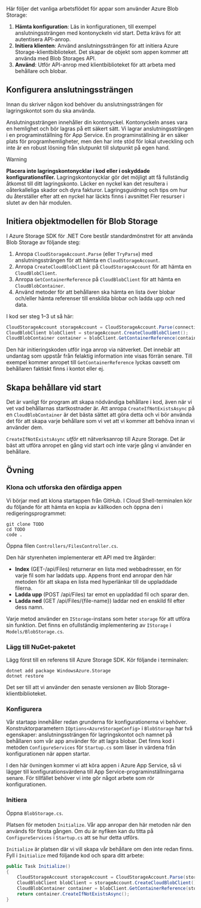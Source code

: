 Här följer det vanliga arbetsflödet för appar som använder Azure Blob Storage:

1. **Hämta konfiguration**: Läs in konfigurationen, till exempel anslutningssträngen med kontonyckeln vid start. Detta krävs för att autentisera API-anrop.
1. **Initiera klienten**: Använd anslutningssträngen för att initiera Azure Storage-klientbiblioteket. Det skapar de objekt som appen kommer att använda med Blob Storages API.
1. **Använd**: Utför API-anrop med klientbiblioteket för att arbeta med behållare och blobar.

## <a name="configure-your-connection-string"></a>Konfigurera anslutningssträngen

Innan du skriver någon kod behöver du anslutningssträngen för lagringskontot som du ska använda. 

Anslutningssträngen innehåller din kontonyckel. Kontonyckeln anses vara en hemlighet och bör lagras på ett säkert sätt. Vi lagrar anslutningssträngen i en programinställning för App Service. En programinställning är en säker plats för programhemligheter, men den har inte stöd för lokal utveckling och inte är en robust lösning från slutpunkt till slutpunkt på egen hand.

> [!WARNING]
> **Placera inte lagringskontonycklar i kod eller i oskyddade konfigurationsfiler.** Lagringskontonycklar gör det möjligt att få fullständig åtkomst till ditt lagringskonto. Läcker en nyckel kan det resultera i oåterkalleliga skador och dyra fakturor. Lagringsguidning och tips om hur du återställer efter att en nyckel har läckts finns i avsnittet Fler resurser i slutet av den här modulen.

## <a name="initialize-the-blob-storage-object-model"></a>Initiera objektmodellen för Blob Storage

I Azure Storage SDK för .NET Core består standardmönstret för att använda Blob Storage av följande steg:

1. Anropa `CloudStorageAccount.Parse` (eller `TryParse`) med anslutningssträngen för att hämta en `CloudStorageAccount`.
1. Anropa `CreateCloudBlobClient` på `CloudStorageAccount` för att hämta en `CloudBlobClient`.
1. Anropa `GetContainerReference` på `CloudBlobClient` för att hämta en `CloudBlobContainer`.
1. Använd metoder för att behållaren ska hämta en lista över blobar och/eller hämta referenser till enskilda blobar och ladda upp och ned data.

I kod ser steg 1&ndash;3 ut så här:

```csharp
CloudStorageAccount storageAccount = CloudStorageAccount.Parse(connectionString); // or TryParse()
CloudBlobClient blobClient = storageAccount.CreateCloudBlobClient();
CloudBlobContainer container = blobClient.GetContainerReference(containerName);
```

Den här initieringskoden utför inga anrop via nätverket. Det innebär att undantag som uppstår från felaktig information inte visas förrän senare. Till exempel kommer anropet till `GetContainerReference` lyckas oavsett om behållaren faktiskt finns i kontot eller ej.

## <a name="create-containers-at-startup"></a>Skapa behållare vid start

Det är vanligt för program att skapa nödvändiga behållare i kod, även när vi vet vad behållarnas startkostnader är. Att anropa `CreateIfNotExistsAsync` på en `CloudBlobContainer` är det bästa sättet att göra detta och vi bör använda det för att skapa varje behållare som vi vet att vi kommer att behöva innan vi använder dem.

`CreateIfNotExistsAsync` *utför* ett nätverksanrop till Azure Storage. Det är bäst att utföra anropet en gång vid start och inte varje gång vi använder en behållare.

## <a name="exercise"></a>Övning

### <a name="clone-and-explore-the-unfinished-app"></a>Klona och utforska den ofärdiga appen

Vi börjar med att klona startappen från GitHub. I Cloud Shell-terminalen kör du följande för att hämta en kopia av källkoden och öppna den i redigeringsprogrammet:

```console
git clone TODO
cd TODO
code .
```

Öppna filen `Controllers/FilesController.cs`.

Den här styrenheten implementerar ett API med tre åtgärder:

* **Index** (GET-/api/Files) returnerar en lista med webbadresser, en för varje fil som har laddats upp. Appens front end anropar den här metoden för att skapa en lista med hyperlänkar till de uppladdade filerna.
* **Ladda upp** (POST /api/Files) tar emot en uppladdad fil och sparar den.
* **Ladda ned** (GET /api/Files/{file-name}) laddar ned en enskild fil efter dess namn.

Varje metod använder en `IStorage`-instans som heter `storage` för att utföra sin funktion. Det finns en ofullständig implementering av `IStorage` i `Models/BlobStorage.cs`.

### <a name="add-the-nuget-package"></a>Lägg till NuGet-paketet

Lägg först till en referens till Azure Storage SDK. Kör följande i terminalen:

```console
dotnet add package WindowsAzure.Storage
dotnet restore
```

Det ser till att vi använder den senaste versionen av Blob Storage-klientbiblioteket.

### <a name="configure"></a>Konfigurera

Vår startapp innehåller redan grunderna för konfigurationerna vi behöver. Konstruktorparametern `IOptions<AzureStorageConfig>` i `BlobStorage` har två egenskaper: anslutningssträngen för lagringskontot och namnet på behållaren som vår app använder för att lagra blobar. Det finns kod i metoden `ConfigureServices` för `Startup.cs` som läser in värdena från konfigurationen när appen startar.

I den här övningen kommer vi att köra appen i Azure App Service, så vi lägger till konfigurationsvärdena till App Service-programinställningarna senare. För tillfället behöver vi inte gör något arbete som rör konfigurationen.

### <a name="initialize"></a>Initiera

Öppna `BlobStorage.cs`.

Platsen för metoden `Initialize`. Vår app anropar den här metoden när den används för första gången. Om du är nyfiken kan du titta på `ConfigureServices` i `Startup.cs` att se hur detta utförs. 

`Initialize` är platsen där vi vill skapa vår behållare om den inte redan finns. Fyll i `Initialize` med följande kod och spara ditt arbete:

```csharp
public Task Initialize()
{
    CloudStorageAccount storageAccount = CloudStorageAccount.Parse(storageConfig.ConnectionString);
    CloudBlobClient blobClient = storageAccount.CreateCloudBlobClient();
    CloudBlobContainer container = blobClient.GetContainerReference(storageConfig.FileContainerName);
    return container.CreateIfNotExistsAsync();
}
```